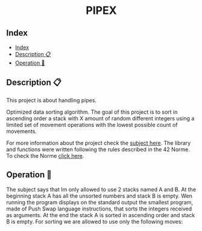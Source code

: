 <h1 align="center">PIPEX</h1>

## Index

- [Index](#index)
- [Description :clipboard:](#description-clipboard)
- [Operation :wrench:](#operation-wrench)

## Description :clipboard:
<p>
This project is about handling pipes.

Optimized data sorting algorithm. The goal of this project is to sort in ascending order a stack with X amount of random different integers using a limited set of movement operations with the lowest possible count of movements.

For more information about the project check the [subject here](https://github.com/pedromessetti/pipex/blob/master/subject.pdf). The library and functions were written following the rules described in the 42 Norme. To check the Norme [click here](https://github.com/42School/norminette/blob/master/pdf/en.norm.pdf).
</p>

## Operation :wrench:

<p>
The subject says that Im only allowed to use 2 stacks named A and B. At the beginning stack A has all the unsorted numbers and stack B is empty. Wen running the program displays on the standard output the smallest program, made of Push Swap language instructions, that sorts the integers received as arguments. At the end the stack A is sorted in ascending order and stack B is empty. For sorting we are allowed to use only the following moves:
</p>
